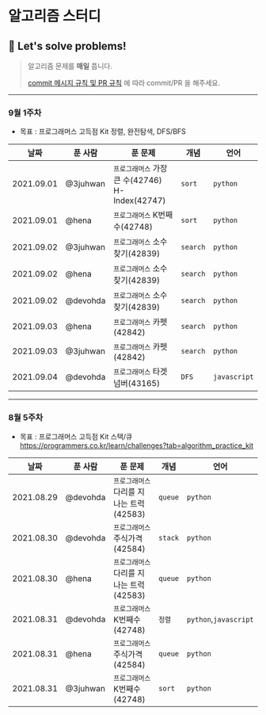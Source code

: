# 알고리즘 스터디

## 🌻 Let's solve problems!

> 알고리즘 문제를 <b>매일</b> 풉니다.
>
> <a href="./rules for commit & pull request.md">commit 메시지 규칙 및 PR 규칙</a> 에 따라 commit/PR 을 해주세요.

---

### 9월 1주차

- 목표 : 프로그래머스 고득점 Kit 정렬, 완전탐색, DFS/BFS

|날짜|푼 사람|푼 문제|개념|언어|
|------|---|---|---|---|
|2021.09.01|@3juhwan|`프로그래머스` 가장 큰 수(42746) H-Index(42747)|`sort`|`python`|
|2021.09.01|@hena|`프로그래머스` K번째수(42748)|`sort`|`python`|
|2021.09.02|@3juhwan|`프로그래머스` 소수 찾기(42839)|`search`|`python`|
|2021.09.02|@hena|`프로그래머스` 소수 찾기(42839)|`search`|`python`|
|2021.09.02|@devohda|`프로그래머스` 소수 찾기(42839)|`search`|`python`|
|2021.09.03|@hena|`프로그래머스` 카펫(42842)|`search`|`python`|
|2021.09.03|@3juhwan|`프로그래머스` 카펫(42842)|`search`|`python`|
|2021.09.04|@devohda|`프로그래머스` 타겟 넘버(43165)|`DFS`|`javascript`|

---

### 8월 5주차
- 목표 : 프로그래머스 고득점 Kit 스택/큐
https://programmers.co.kr/learn/challenges?tab=algorithm_practice_kit

|날짜|푼 사람|푼 문제|개념|언어|
|------|---|---|---|---|
|2021.08.29|@devohda|`프로그래머스` 다리를 지나는 트럭(42583)|`queue`|`python`|
|2021.08.30|@devohda|`프로그래머스` 주식가격(42584)|`stack`|`python`|
|2021.08.30|@hena|`프로그래머스` 다리를 지나는 트럭(42583)|`queue`|`python`|
|2021.08.31|@devohda|`프로그래머스` K번째수(42748)|`정렬`|`python`,`javascript`|
|2021.08.31|@hena|`프로그래머스` 주식가격(42584)|`queue`|`python`|
|2021.08.31|@3juhwan|`프로그래머스` K번째수(42748)|`sort`|`python`|
